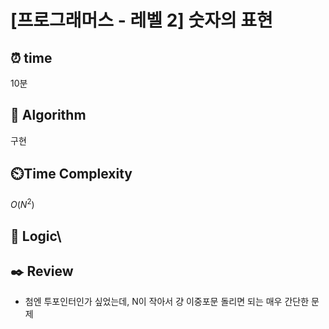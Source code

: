 # [프로그래머스 - 레벨 2] 숫자의 표현
 
## ⏰  **time**
10분

## :pushpin: **Algorithm**
구현

## ⏲️**Time Complexity**
$O(N^2)$

## :round_pushpin: **Logic**\


## :black_nib: **Review**
- 첨엔 투포인터인가 싶었는데, N이 작아서 걍 이중포문 돌리면 되는 매우 간단한 문제